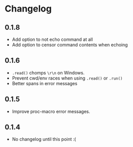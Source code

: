 # Changelog

## 0.1.8

- Add option to not echo command at all
- Add option to censor command contents when echoing

## 0.1.6

- `.read()` chomps `\r\n` on Windows.
- Prevent cwd/env races when using `.read()` or `.run()`
- Better spans in error messages

## 0.1.5

- Improve proc-macro error messages.

## 0.1.4

- No changelog until this point :(
